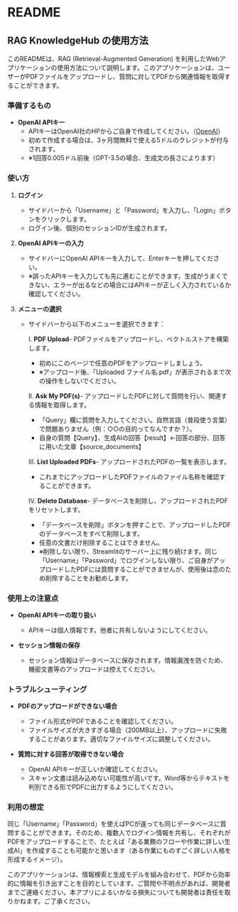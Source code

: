 # README

## RAG KnowledgeHub の使用方法

このREADMEは、RAG (Retrieval-Augmented Generation) を利用したWebアプリケーションの使用方法について説明します。このアプリケーションは、ユーザーがPDFファイルをアップロードし、質問に対してPDFから関連情報を取得することができます。

### 準備するもの
- **OpenAI APIキー**
  - APIキーはOpenAI社のHPからご自身で作成してください。（[OpenAI](https://platform.openai.com/docs/overview)）
  - 初めて作成する場合は、3ヶ月間無料で使える5ドルのクレジットが付与されます。
  - ※1回答0.005ドル前後（GPT-3.5の場合、生成文の長さによります）

### 使い方

1. **ログイン**
   - サイドバーから「Username」と「Password」を入力し、「Login」ボタンをクリックします。
   - ログイン後、個別のセッションIDが生成されます。

2. **OpenAI APIキーの入力**
   - サイドバーにOpenAI APIキーを入力して、Enterキーを押してください。
   - ※誤ったAPIキーを入力しても先に進むことができます。生成がうまくできない、エラーが出るなどの場合にはAPIキーが正しく入力されているか確認してください。

3. **メニューの選択**
   - サイドバーから以下のメニューを選択できます：

     Ⅰ. **PDF Upload**- PDFファイルをアップロードし、ベクトルストアを構築します。
        - 初めにこのページで任意のPDFをアップロードしましょう。
        - ※アップロード後、「Uploaded ファイル名.pdf」が表示されるまで次の操作をしないでください。

     Ⅱ. **Ask My PDF(s)**- アップロードしたPDFに対して質問を行い、関連する情報を取得します。
        - 「Query」欄に質問を入力してください。自然言語（普段使う言葉）で問題ありません（例：○○の目的ってなんですか？）。
        - 自身の質問【Query】、生成AIの回答【result】←回答の部分、回答に用いた文章【source_documents】

     Ⅲ. **List Uploaded PDFs**- アップロードされたPDFの一覧を表示します。
        - これまでにアップロードしたPDFファイルのファイル名称を確認することができます。

     Ⅳ. **Delete Database**- データベースを削除し、アップロードされたPDFをリセットします。
        - 「データベースを削除」ボタンを押すことで、アップロードしたPDFのデータベースをすべて削除します。
        - 任意の文書だけ削除することはできません。
        - ※削除しない限り、Streamlitのサーバー上に残り続けます。同じ「Username」「Password」でログインしない限り、ご自身がアップロードしたPDFには質問することができませんが、使用後は念のため削除することをお勧めします。

### 使用上の注意点

- **OpenAI APIキーの取り扱い**
  - APIキーは個人情報です。他者に共有しないようにしてください。

- **セッション情報の保存**
  - セッション情報はデータベースに保存されます。情報漏洩を防ぐため、機密文書等のアップロードは控えてください。

### トラブルシューティング

- **PDFのアップロードができない場合**
  - ファイル形式がPDFであることを確認してください。
  - ファイルサイズが大きすぎる場合（200MB以上）、アップロードに失敗することがあります。適切なファイルサイズに調整してください。

- **質問に対する回答が取得できない場合**
  - OpenAI APIキーが正しいか確認してください。
  - スキャン文書は読み込めない可能性が高いです。Word等からテキストを判別できる形でPDFに出力するようにしてください。

### 利用の想定

同じ「Username」「Password」を使えばPCが違っても同じデータベースに質問することができます。そのため、複数人でログイン情報を共有し、それぞれがPDFをアップロードすることで、たとえば「ある業務のフローや作業に詳しい生成AI」を作成することも可能かと思います（ある作業にものすごく詳しい人格を形成するイメージ）。

このアプリケーションは、情報検索と生成モデルを組み合わせて、PDFから効率的に情報を引き出すことを目的としています。ご質問や不明点があれば、開発者までご連絡ください。本アプリによるいかなる損失についても開発者は責任を取りかねます。ご了承ください。
